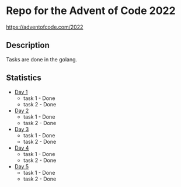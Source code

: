 # Repo for the Advent of Code 2022
https://adventofcode.com/2022 
## Description
Tasks are done in the golang.

## Statistics
* [Day 1](day_1/)   
    - task 1 - Done  
    - task 2 - Done  
* [Day 2](day_2/)
    - task 1 - Done
    - task 2 - Done  
* [Day 3](day_3/)  
    - task 1 - Done  
    - task 2 - Done 
* [Day 4](day_4/)
    - task 1 - Done  
    - task 2 - Done  
* [Day 5](day_5/)
    - task 1 - Done
    - task 2 - Done

